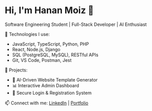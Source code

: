 # Hi, I'm Hanan Moiz 👋  
Software Engineering Student | Full-Stack Developer | AI Enthusiast

🚀 Technologies I use:
- JavaScript, TypeScript, Python, PHP
- React, Node.js, Django
- SQL (PostgreSQL, MySQL), RESTful APIs
- Git, VS Code, Postman, Jest

📌 Projects:
- 🧠 AI-Driven Website Template Generator
- 📊 Interactive Admin Dashboard
- 🔐 Secure Login & Registration System

📫 Connect with me:
[LinkedIn](https://linkedin.com/in/your-profile) | [Portfolio](https://yourwebsite.com)
<!--
**hananmoiz/hananmoiz** is a ✨ _special_ ✨ repository because its `README.md` (this file) appears on your GitHub profile.

Here are some ideas to get you started:

- 🔭 I’m currently working on ...
- 🌱 I’m currently learning ...
- 👯 I’m looking to collaborate on ...
- 🤔 I’m looking for help with ...
- 💬 Ask me about ...
- 📫 How to reach me: ...
- 😄 Pronouns: ...
- ⚡ Fun fact: ...
-->
